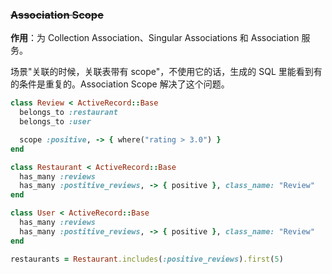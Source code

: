 ### ~~Association Scope~~

**作用**：为 Collection Association、Singular Associations 和 Association 服务。

场景"关联的时候，关联表带有 scope"，不使用它的话，生成的 SQL 里能看到有的条件是重复的。Association Scope 解决了这个问题。

```ruby
class Review < ActiveRecord::Base
  belongs_to :restaurant
  belongs_to :user

  scope :positive, -> { where("rating > 3.0") }
end

class Restaurant < ActiveRecord::Base
  has_many :reviews
  has_many :postitive_reviews, -> { positive }, class_name: "Review"
end

class User < ActiveRecord::Base
  has_many :reviews
  has_many :postitive_reviews, -> { positive }, class_name: "Review"
end
```

```ruby
restaurants = Restaurant.includes(:positive_reviews).first(5)
```
